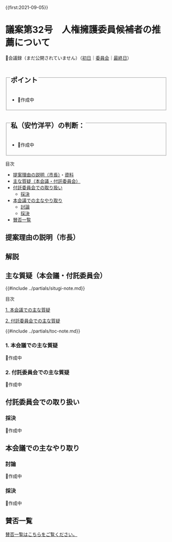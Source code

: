 {{first:2021-09-05}}

# 議案第32号　人権擁護委員候補者の推薦について

<i class="fa fa-gavel" aria-hidden="true"></i>

<p id="read-kaigiroku">📄会議録（まだ公開されていません）（<a href="https://ssp.kaigiroku.net/tenant/kodaira/SpTop.html">初日</a>｜<a href="https://ssp.kaigiroku.net/tenant/kodaira/SpTop.html">委員会</a>｜<a href="https://ssp.kaigiroku.net/tenant/kodaira/SpTop.html">最終日</a>）</p>

<fieldset class="pnt">
  <legend><h2>ポイント</h2></legend>

- 🚧作成中

</fieldset>

<fieldset class="sanpi">
  <legend><h2><!--⭕️❌--> 私（安竹洋平）の判断：<!--賛成--></h2></legend>

- 🚧作成中

</fieldset>

<div class="toc">

目次

- [提案理由の説明（市長）](#提案理由の説明市長)・[資料](#資料)
- [主な質疑（本会議・付託委員会）](#主な質疑本会議付託委員会)
- [付託委員会での取り扱い](#付託委員会での取り扱い)
  - [採決](#採決)
- [本会議での主なやり取り](#本会議での主なやり取り)
  - [討論](#討論)
  - [採決](#採決-1)
- [賛否一覧](#賛否一覧)

</div>

## 提案理由の説明（市長）


## 解説

<div class="situgi">

## 主な質疑（本会議・付託委員会）
{{#include ../partials/situgi-note.md}}


<div class="toc">

目次

[1. 本会議での主な質疑](#1-本会議での主な質疑)


[2. 付託委員会での主な質疑](#2-付託委員会での主な質疑)


{{#include ../partials/toc-note.md}}

</div>

### 1. 本会議での主な質疑
🚧作成中

### 2. 付託委員会での主な質疑
🚧作成中

<!--
この議案は総務委員会に付託されました。主な質疑を記します。

一人会派の会からは、橋本久雄議員が総務委員として参加しました。私の質問も託しています。
-->

</div>

## 付託委員会での取り扱い
### 採決
🚧作成中

<!--全委員が賛成⭕️❌-->

## 本会議での主なやり取り
### 討論
🚧作成中

### 採決
🚧作成中

<!--全議員が賛成⭕️-->

## 賛否一覧
[賛否一覧はこちらをご覧ください。](./index.md#賛否)

